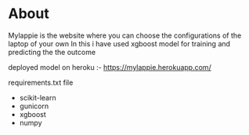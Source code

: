 # About
Mylappie is the website where you can choose the configurations of the laptop of your own
In this i have used xgboost model for training and predicting the the outcome

deployed model on heroku :- https://mylappie.herokuapp.com/

requirements.txt file
* scikit-learn
* gunicorn
* xgboost
* numpy
